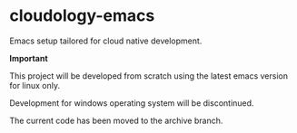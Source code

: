 # cloudology-emacs
Emacs setup tailored for cloud native development.

**Important**

This project will be developed from scratch using the latest emacs version for linux only.

Development for windows operating system will be discontinued.

The current code has been moved to the archive branch.
